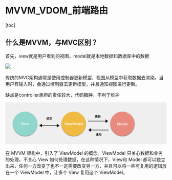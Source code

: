 # MVVM_VDOM_前端路由

[toc]

## 什么是MVVM，与MVC区别？

首先，view就是用户看到的视图，model就是本地数据和数据库中的数据

![ ](img%5CMVC.png)

传统的MVC架构通常是使用控制器更新模型，视图从模型中获取数据去渲染。当用户有输入时，会通过控制器去更新模型，并且通知视图进行更新。

缺点是controller承担的责任较大，代码臃肿，不利于维护

![ ](./img/MVVM.png)

在 MVVM 架构中，引入了 ViewModel 的概念。ViewModel 只关心数据和业务的处理，不关心 View 如何处理数据，在这种情况下，View和 Model 都可以独立出来，任何一方改变了也不一定需要改变另一方，并且可以将一些可复用的逻辑放在一个 ViewModel 中，让多个 View 复用这个 ViewModel。
